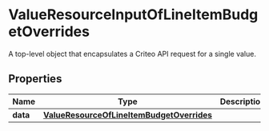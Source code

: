 

# ValueResourceInputOfLineItemBudgetOverrides

A top-level object that encapsulates a Criteo API request for a single value.

## Properties

| Name | Type | Description | Notes |
|------------ | ------------- | ------------- | -------------|
|**data** | [**ValueResourceOfLineItemBudgetOverrides**](ValueResourceOfLineItemBudgetOverrides.md) |  |  [optional] |



